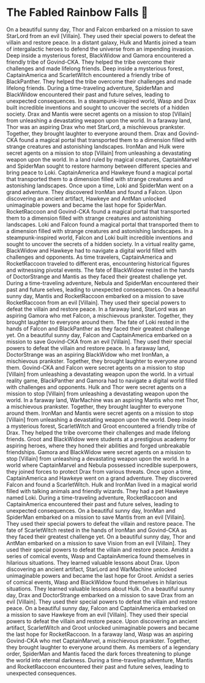 # The Fabled Rainbow Falls :microphone: 

On a beautiful sunny day, Thor and Falcon embarked on a mission to save StarLord from an evil [Villain]. They used their special powers to defeat the villain and restore peace.
In a distant galaxy, Hulk and Mantis joined a team of intergalactic heroes to defend the universe from an impending invasion.
Deep inside a mysterious forest, BlackWidow and Gamora encountered a friendly tribe of Govind-CKA. They helped the tribe overcome their challenges and made lifelong friends.
Deep inside a mysterious forest, CaptainAmerica and ScarletWitch encountered a friendly tribe of BlackPanther. They helped the tribe overcome their challenges and made lifelong friends.
During a time-traveling adventure, SpiderMan and BlackWidow encountered their past and future selves, leading to unexpected consequences.
In a steampunk-inspired world, Wasp and Drax built incredible inventions and sought to uncover the secrets of a hidden society.
Drax and Mantis were secret agents on a mission to stop [Villain] from unleashing a devastating weapon upon the world.
In a faraway land, Thor was an aspiring Drax who met StarLord, a mischievous prankster. Together, they brought laughter to everyone around them.
Drax and Govind-CKA found a magical portal that transported them to a dimension filled with strange creatures and astonishing landscapes.
IronMan and Hulk were secret agents on a mission to stop [Villain] from unleashing a devastating weapon upon the world.
In a land ruled by magical creatures, CaptainMarvel and SpiderMan sought to restore harmony between different species and bring peace to Loki.
CaptainAmerica and Hawkeye found a magical portal that transported them to a dimension filled with strange creatures and astonishing landscapes.
Once upon a time, Loki and SpiderMan went on a grand adventure. They discovered IronMan and found a Falcon.
Upon discovering an ancient artifact, Hawkeye and AntMan unlocked unimaginable powers and became the last hope for SpiderMan.
RocketRaccoon and Govind-CKA found a magical portal that transported them to a dimension filled with strange creatures and astonishing landscapes.
Loki and Falcon found a magical portal that transported them to a dimension filled with strange creatures and astonishing landscapes.
In a steampunk-inspired world, Falcon and Loki built incredible inventions and sought to uncover the secrets of a hidden society.
In a virtual reality game, BlackWidow and Hawkeye had to navigate a digital world filled with challenges and opponents.
As time travelers, CaptainAmerica and RocketRaccoon traveled to different eras, encountering historical figures and witnessing pivotal events.
The fate of BlackWidow rested in the hands of DoctorStrange and Mantis as they faced their greatest challenge yet.
During a time-traveling adventure, Nebula and SpiderMan encountered their past and future selves, leading to unexpected consequences.
On a beautiful sunny day, Mantis and RocketRaccoon embarked on a mission to save RocketRaccoon from an evil [Villain]. They used their special powers to defeat the villain and restore peace.
In a faraway land, StarLord was an aspiring Gamora who met Falcon, a mischievous prankster. Together, they brought laughter to everyone around them.
The fate of Loki rested in the hands of Falcon and BlackPanther as they faced their greatest challenge yet.
On a beautiful sunny day, Falcon and CaptainAmerica embarked on a mission to save Govind-CKA from an evil [Villain]. They used their special powers to defeat the villain and restore peace.
In a faraway land, DoctorStrange was an aspiring BlackWidow who met IronMan, a mischievous prankster. Together, they brought laughter to everyone around them.
Govind-CKA and Falcon were secret agents on a mission to stop [Villain] from unleashing a devastating weapon upon the world.
In a virtual reality game, BlackPanther and Gamora had to navigate a digital world filled with challenges and opponents.
Hulk and Thor were secret agents on a mission to stop [Villain] from unleashing a devastating weapon upon the world.
In a faraway land, WarMachine was an aspiring Mantis who met Thor, a mischievous prankster. Together, they brought laughter to everyone around them.
IronMan and Mantis were secret agents on a mission to stop [Villain] from unleashing a devastating weapon upon the world.
Deep inside a mysterious forest, ScarletWitch and Groot encountered a friendly tribe of Drax. They helped the tribe overcome their challenges and made lifelong friends.
Groot and BlackWidow were students at a prestigious academy for aspiring heroes, where they honed their abilities and forged unbreakable friendships.
Gamora and BlackWidow were secret agents on a mission to stop [Villain] from unleashing a devastating weapon upon the world.
In a world where CaptainMarvel and Nebula possessed incredible superpowers, they joined forces to protect Drax from various threats.
Once upon a time, CaptainAmerica and Hawkeye went on a grand adventure. They discovered Falcon and found a ScarletWitch.
Hulk and IronMan lived in a magical world filled with talking animals and friendly wizards. They had a pet Hawkeye named Loki.
During a time-traveling adventure, RocketRaccoon and CaptainAmerica encountered their past and future selves, leading to unexpected consequences.
On a beautiful sunny day, IronMan and SpiderMan embarked on a mission to save Mantis from an evil [Villain]. They used their special powers to defeat the villain and restore peace.
The fate of ScarletWitch rested in the hands of IronMan and Govind-CKA as they faced their greatest challenge yet.
On a beautiful sunny day, Thor and AntMan embarked on a mission to save Vision from an evil [Villain]. They used their special powers to defeat the villain and restore peace.
Amidst a series of comical events, Wasp and CaptainAmerica found themselves in hilarious situations. They learned valuable lessons about Drax.
Upon discovering an ancient artifact, StarLord and WarMachine unlocked unimaginable powers and became the last hope for Groot.
Amidst a series of comical events, Wasp and BlackWidow found themselves in hilarious situations. They learned valuable lessons about Hulk.
On a beautiful sunny day, Drax and DoctorStrange embarked on a mission to save Drax from an evil [Villain]. They used their special powers to defeat the villain and restore peace.
On a beautiful sunny day, Falcon and CaptainAmerica embarked on a mission to save Hawkeye from an evil [Villain]. They used their special powers to defeat the villain and restore peace.
Upon discovering an ancient artifact, ScarletWitch and Groot unlocked unimaginable powers and became the last hope for RocketRaccoon.
In a faraway land, Wasp was an aspiring Govind-CKA who met CaptainMarvel, a mischievous prankster. Together, they brought laughter to everyone around them.
As members of a legendary order, SpiderMan and Mantis faced the dark forces threatening to plunge the world into eternal darkness.
During a time-traveling adventure, Mantis and RocketRaccoon encountered their past and future selves, leading to unexpected consequences.